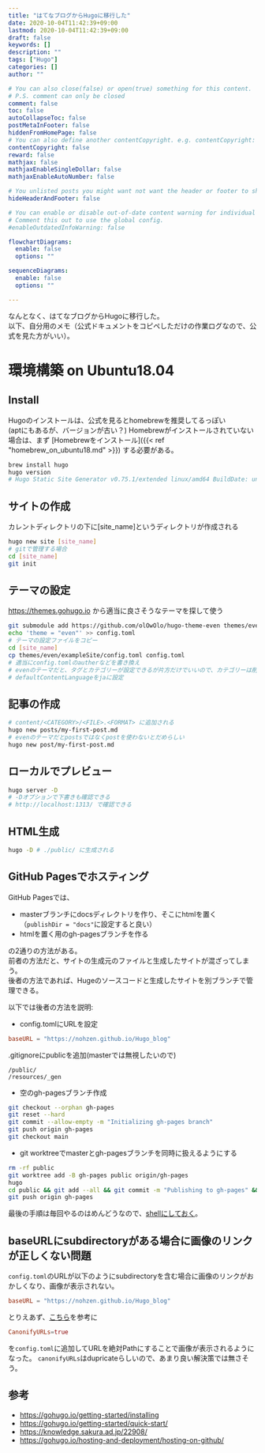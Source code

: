```yaml
---
title: "はてなブログからHugoに移行した"
date: 2020-10-04T11:42:39+09:00
lastmod: 2020-10-04T11:42:39+09:00
draft: false
keywords: []
description: ""
tags: ["Hugo"]
categories: []
author: ""

# You can also close(false) or open(true) something for this content.
# P.S. comment can only be closed
comment: false
toc: false
autoCollapseToc: false
postMetaInFooter: false
hiddenFromHomePage: false
# You can also define another contentCopyright. e.g. contentCopyright: "This is another copyright."
contentCopyright: false
reward: false
mathjax: false
mathjaxEnableSingleDollar: false
mathjaxEnableAutoNumber: false

# You unlisted posts you might want not want the header or footer to show
hideHeaderAndFooter: false

# You can enable or disable out-of-date content warning for individual post.
# Comment this out to use the global config.
#enableOutdatedInfoWarning: false

flowchartDiagrams:
  enable: false
  options: ""

sequenceDiagrams:
  enable: false
  options: ""

---
```


なんとなく、はてなブログからHugoに移行した。  
以下、自分用のメモ（公式ドキュメントをコピペしただけの作業ログなので、公式を見た方がいい）。

# 環境構築 on Ubuntu18.04
## Install
Hugoのインストールは、公式を見るとhomebrewを推奨してるっぽい  
(aptにもあるが、バージョンが古い？)
Homebrewがインストールされていない場合は、まず [Homebrewをインストール]({{< ref "homebrew_on_ubuntu18.md" >}}) する必要がある。
```bash
brew install hugo
hugo version
# Hugo Static Site Generator v0.75.1/extended linux/amd64 BuildDate: unknown
```

## サイトの作成
カレントディレクトリの下に[site_name]というディレクトリが作成される
```bash
hugo new site [site_name]
# gitで管理する場合
cd [site_name]
git init
```

## テーマの設定
https://themes.gohugo.io から適当に良さそうなテーマを探して使う
```bash
git submodule add https://github.com/olOwOlo/hugo-theme-even themes/even
echo 'theme = "even"' >> config.toml
# テーマの設定ファイルをコピー
cd [site_name]
cp themes/even/exampleSite/config.toml config.toml
# 適当にconfig.tomlのautherなどを書き換え
# evenのテーマだと、タグとカテゴリーが設定できるが片方だけでいいので、カテゴリーは削除した
# defaultContentLanguageをjaに設定
```

## 記事の作成
```bash
# content/<CATEGORY>/<FILE>.<FORMAT> に追加される
hugo new posts/my-first-post.md
# evenのテーマだとpostsではなくpostを使わないとだめらしい
hugo new post/my-first-post.md
```

## ローカルでプレビュー
```bash
hugo server -D
# -Dオプションで下書きも確認できる
# http://localhost:1313/ で確認できる
```

## HTML生成
```bash
hugo -D # ./public/ に生成される
```

## GitHub Pagesでホスティング
GitHub Pagesでは、
- masterブランチにdocsディレクトリを作り、そこにhtmlを置く
（`publishDir = "docs"`に設定すると良い）
- htmlを置く用のgh-pagesブランチを作る

の2通りの方法がある。  
前者の方法だと、サイトの生成元のファイルと生成したサイトが混ざってしまう。  
後者の方法であれば、Hugeのソースコードと生成したサイトを別ブランチで管理できる。  

以下では後者の方法を説明:

- config.tomlにURLを設定
```config.toml
baseURL = "https://nohzen.github.io/Hugo_blog"
```
.gitignoreにpublicを追加(masterでは無視したいので)
```.gitignore
/public/
/resources/_gen
```
- 空のgh-pagesブランチ作成
```bash
git checkout --orphan gh-pages
git reset --hard
git commit --allow-empty -m "Initializing gh-pages branch"
git push origin gh-pages
git checkout main
```
- git worktreeでmasterとgh-pagesブランチを同時に扱えるようにする
```bash
rm -rf public
git worktree add -B gh-pages public origin/gh-pages
hugo
cd public && git add --all && git commit -m "Publishing to gh-pages" && cd ..
git push origin gh-pages
```
最後の手順は毎回やるのはめんどうなので、[shellにしておく](https://github.com/nohzen/Hugo_blog/blob/main/publish_to_ghpages.sh)。

## baseURLにsubdirectoryがある場合に画像のリンクが正しくない問題
`config.toml`のURLが以下のようにsubdirectoryを含む場合に画像のリンクがおかしくなり、画像が表示されない。
```config.toml
baseURL = "https://nohzen.github.io/Hugo_blog"
```

とりえあず、[こちら](https://discourse.gohugo.io/t/best-way-to-reference-an-image-in-static-directory-when-baseurl-could-contain-a-sub-directory/15461/2)を参考に
```config.toml
CanonifyURLs=true
```
を`config.toml`に追加してURLを絶対Pathにすることで画像が表示されるようになった。
`canonifyURLs`はdupricateらしいので、あまり良い解決策では無さそう。

## 参考
- https://gohugo.io/getting-started/installing
- https://gohugo.io/getting-started/quick-start/
- https://knowledge.sakura.ad.jp/22908/
- https://gohugo.io/hosting-and-deployment/hosting-on-github/


